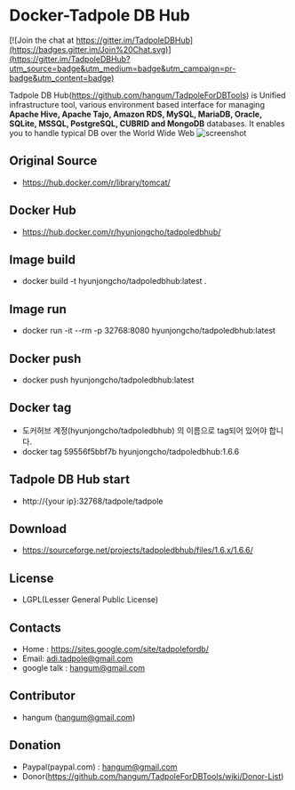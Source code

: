 Docker-Tadpole DB Hub
==
[![Join the chat at https://gitter.im/TadpoleDBHub](https://badges.gitter.im/Join%20Chat.svg)](https://gitter.im/TadpoleDBHub?utm_source=badge&utm_medium=badge&utm_campaign=pr-badge&utm_content=badge)

Tadpole DB Hub(https://github.com/hangum/TadpoleForDBTools) is Unified infrastructure tool, various environment based interface for managing <b>Apache Hive, Apache Tajo, Amazon RDS, MySQL, MariaDB, Oracle, SQLite, MSSQL, PostgreSQL, CUBRID and MongoDB</b> databases.
It enables you to handle typical DB over the World Wide Web
![screenshot](https://e99af464-a-62cb3a1a-s-sites.googlegroups.com/site/tadpolefordb/home/TadpoleDBHub_overview.png?height=309&width=400)

Original Source 
-
* https://hub.docker.com/r/library/tomcat/

Docker Hub 
- 
* https://hub.docker.com/r/hyunjongcho/tadpoledbhub/

Image build
-
* docker build -t hyunjongcho/tadpoledbhub:latest .

Image run
-
* docker run -it --rm -p 32768:8080 hyunjongcho/tadpoledbhub:latest

Docker push
-
* docker push hyunjongcho/tadpoledbhub:latest

Docker tag
- 
* 도커허브 계정(hyunjongcho/tadpoledbhub) 의 이름으로 tag되어 있어야 합니다. 
* docker tag 59556f5bbf7b hyunjongcho/tadpoledbhub:1.6.6

Tadpole DB Hub start
-
* http://{your ip}:32768/tadpole/tadpole

Download
-
* https://sourceforge.net/projects/tadpoledbhub/files/1.6.x/1.6.6/

License
-
* LGPL(Lesser General Public License)

Contacts
-
* Home : https://sites.google.com/site/tadpolefordb/
* Email: adi.tadpole@gmail.com
* google talk : hangum@gmail.com

Contributor
-
* hangum (hangum@gmail.com)

Donation
-
* Paypal(paypal.com) : hangum@gmail.com
* Donor(https://github.com/hangum/TadpoleForDBTools/wiki/Donor-List)
